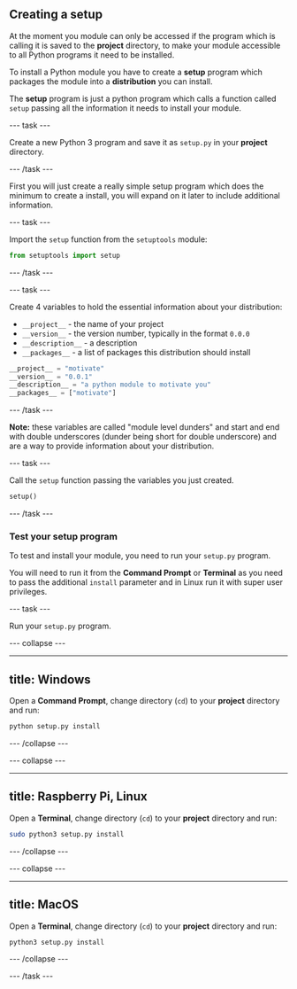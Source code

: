 ## Creating a setup

At the moment you module can only be accessed if the program which is calling it is saved to the **project** directory, to make your module accessible to all Python programs it need to be installed.

To install a Python module you have to create a **setup** program which packages the module into a **distribution** you can install.

The **setup** program is just a python program which calls a function called `setup` passing all the information it needs to install your module.

--- task ---

Create a new Python 3 program and save it as `setup.py` in your **project** directory.

--- /task ---

First you will just create a really simple setup program which does the minimum to create a install, you will expand on it later to include additional information.

--- task ---

Import the `setup` function from the `setuptools` module:

```python
from setuptools import setup
```

--- /task ---

--- task ---

Create 4 variables to hold the essential information about your distribution:
+ `__project__` - the name of your project
+ `__version__` - the version number, typically in the format `0.0.0`
+ `__description__` - a description
+ `__packages__` - a list of packages this distribution should install

```python
__project__ = "motivate"
__version__ = "0.0.1"
__description__ = "a python module to motivate you"
__packages__ = ["motivate"]
```

--- /task ---

**Note:** these variables are called "module level dunders" and start and end with double underscores (dunder being short for double underscore) and are a way to provide information about your distribution.

--- task ---

Call the `setup` function passing the variables you just created.

```python
setup()
```

--- /task ---

### Test your setup program

To test and install your module, you need to run your `setup.py` program. 

You will need to run it from the **Command Prompt** or **Terminal** as you need to pass the additional `install` parameter and in Linux run it with super user privileges.

--- task ---

Run your `setup.py` program.

--- collapse ---

---
title: Windows
---

Open a **Command Prompt**, change directory (`cd`) to your **project** directory and run:

```bash
python setup.py install
```

--- /collapse ---

--- collapse ---

---
title: Raspberry Pi, Linux
---

Open a **Terminal**, change directory (`cd`) to your **project** directory and run:

```bash
sudo python3 setup.py install
```

--- /collapse ---

--- collapse ---

---
title: MacOS
---

Open a **Terminal**, change directory (`cd`) to your **project** directory and run:

```bash
python3 setup.py install
```

--- /collapse ---

--- /task ---


